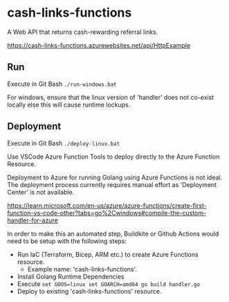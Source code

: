 # cash-links-functions
A Web API that returns cash-rewarding referral links.

https://cash-links-functions.azurewebsites.net/api/HttpExample

## Run
Execute in Git Bash
`./run-windows.bat`

For windows, ensure that the linux version of 'handler' does not co-exist locally else this will cause runtime lockups.

## Deployment
Execute in Git Bash
`./deploy-linux.bat`

Use VSCode Azure Function Tools to deploy directly to the Azure Function Resource.

Deployment to Azure for running Golang using Azure Functions is not ideal. The deployment process currently requires manual effort as 'Deployment Center' is not available.

https://learn.microsoft.com/en-us/azure/azure-functions/create-first-function-vs-code-other?tabs=go%2Cwindows#compile-the-custom-handler-for-azure

In order to make this an automated step, Buildkite or Github Actions would need to be setup with the following steps:
- Run IaC (Terraform, Bicep, ARM etc.) to create Azure Functions resource.
   - Example name: 'cash-links-functions'.
- Install Golang Runtime Dependencies
- Execute
 `set GOOS=linux
 set GOARCH=amd64
 go build handler.go`
- Deploy to existing 'cash-links-functions' resource.
